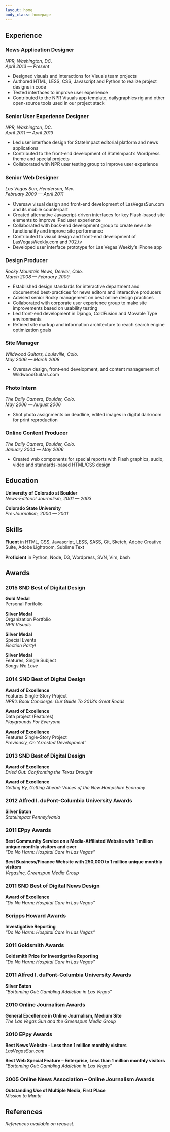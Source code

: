 ```yaml
---
layout: home
body_class: homepage
---
```




## Experience

### News Application Designer

_NPR, Washington, DC._  
_April 2013 — Present_

*   Designed visuals and interactions for Visuals team projects
*   Authored HTML, LESS, CSS, Javascript and Python to realize project designs in code
*   Tested interfaces to improve user experience
*   Contributed to the NPR Visuals app template, dailygraphics rig and other open-source tools used in our project stack

### Senior User Experience Designer

_NPR, Washington, DC._  
_April 2011 — April 2013_

*   Led user interface design for StateImpact editorial platform and news applications
*   Contributed to the front-end development of StateImpact’s Wordpress theme and special projects
*   Collaborated with NPR user testing group to improve user experience

### Senior Web Designer

_Las Vegas Sun, Henderson, Nev._  
_February 2009 — April 2011_

*   Oversaw visual design and front-end development of LasVegasSun.com
and its mobile counterpart
*   Created alternative Javascript-driven interfaces for key Flash-based
site elements to improve iPad user experience
*   Collaborated with back-end development group to create new site
functionality and improve site performance
*   Contributed to visual design and front-end development of
LasVegasWeekly.com and 702.tv
*   Developed user interface prototype for Las Vegas Weekly’s iPhone app

### Design Producer

_Rocky Mountain News, Denver, Colo._  
_March 2008 — February 2009_

*   Established design standards for interactive department and
documented best-practices for news editors and interactive producers
*   Advised senior Rocky management on best online design practices
*   Collaborated with corporate user experience group to make site
improvements based on usability testing
*   Led front-end development in Django, ColdFusion and Movable Type
environments
*   Refined site markup and information architecture to reach search
engine optimization goals

### Site Manager

_Wildwood Guitars, Louisville, Colo._  
_May 2006 — March 2008_

*   Oversaw design, front-end development, and content management of
WildwoodGuitars.com

### Photo Intern

_The Daily Camera, Boulder, Colo._  
_May 2006 — August 2006_

*   Shot photo assignments on deadline, edited images in digital
darkroom for print reproduction

### Online Content Producer

_The Daily Camera, Boulder, Colo._  
_January 2004 — May 2006_

*   Created web components for special reports with Flash graphics,
audio, video and standards-based HTML/CSS design

## Education

**University of Colorado at Boulder**  
_News-Editorial Journalism, 2001 — 2003_

**Colorado State University**  
_Pre-Journalism, 2000 — 2001_

## Skills

**Fluent** in HTML, CSS, Javascript, LESS, SASS, Git, Sketch, Adobe Creative
Suite, Adobe Lightroom, Sublime Text

**Proficient** in Python, Node, D3, Wordpress, SVN, Vim, bash

## Awards

### 2015 SND Best of Digital Design

**Gold Medal**  
Personal Portfolio

**Silver Medal**  
Organization Portfolio  
_NPR Visuals_

**Silver Medal**  
Special Events  
_Election Party!_

**Silver Medal**  
Features, Single Subject  
_Songs We Love_


### 2014 SND Best of Digital Design

**Award of Excellence**  
Features Single-Story Project  
_NPR’s Book Concierge: Our Guide To 2013′s Great Reads_

**Award of Excellence**  
Data project (Features)  
_Playgrounds For Everyone_

**Award of Excellence**  
Features Single-Story Project  
_Previously, On ‘Arrested Development’_

### 2013 SND Best of Digital Design
**Award of Excellence**  
_Dried Out: Confronting the Texas Drought_

**Award of Excellence**  
_Getting By, Getting Ahead: Voices of the New Hampshire Economy_

### 2012 Alfred I. duPont-Columbia University Awards
**Silver Baton**  
_StateImpact Pennsylvania_

### 2011 EPpy Awards

**Best Community Service on a Media-Affiliated Website with 1 million unique monthly visitors and over**  
_“Do No Harm: Hospital Care in Las Vegas”_

**Best Business/Finance Website with 250,000 to 1 million unique monthly visitors**  
_VegasInc, Greenspun Media Group_

### 2011 SND Best of Digital News Design

**Award of Excellence**  
_“Do No Harm: Hospital Care in Las Vegas”_

### Scripps Howard Awards

**Investigative Reporting**  
_“Do No Harm: Hospital Care in Las Vegas”_

### 2011 Goldsmith Awards

**Goldsmith Prize for Investigative Reporting**  
_“Do No Harm: Hospital Care in Las Vegas”_

### 2011 Alfred I. duPont-Columbia University Awards

**Silver Baton**  
_“Bottoming Out: Gambling Addiction in Las Vegas”_

### 2010 Online Journalism Awards

**General Excellence in Online Journalism, Medium Site**  
_The Las Vegas Sun and the Greenspun Media Group_

### 2010 EPpy Awards

**Best News Website - Less than 1 million monthly visitors**  
_LasVegasSun.com_

**Best Web Special Feature – Enterprise, Less than 1 million monthly visitors**  
_“Bottoming Out: Gambling Addiction in Las Vegas”_

### 2005 Online News Association – Online Journalism Awards

**Outstanding Use of Multiple Media, First Place**  
_Mission to Mante_

## References

_References available on request._

<!-- 

[Download print version](http://dl.dropbox.com/u/5245886/debelius-resume-web.pdf)
 -->